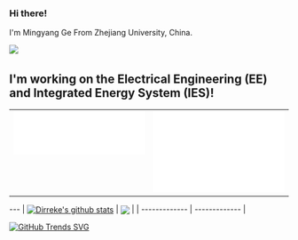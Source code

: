 ### Hi there!

I'm Mingyang Ge From Zhejiang University, China. 

![](https://komarev.com/ghpvc/?username=your-github-username)

I'm working on the Electrical Engineering (EE) and Integrated Energy System (IES)!
---
<table><tr><td valign="top" width="50%">

<img src="./assets/svg/indepth.svg">

</td><td valign="top" width="50%">

<img src="./assets/svg/recent_activity.svg">

</td></tr></table>
---
| <a href="https://github.com/Dirreke"><img align="center" src="https://github-readme-stats-dirreke.vercel.app/api?username=Dirreke&count_private=true&show_icons=true&theme=radical&bg_color=30,e96443,904e95&title_color=fff&text_color=fff&include_all_commits=true&hide_border=true" alt="Dirreke's github stats" /></a> | <a href="https://github.com/Dirreke"><img align="center" src="https://api.githubtrends.io/user/svg/Dirreke/langs?time_range=one_year&include_private=True&group=private&loc_metric=changed&compact=True&theme=synthwaves" /></a> |
| ------------- | ------------- |


[![GitHub Trends SVG](https://api.githubtrends.io/user/svg/Dirreke/langs?time_range=one_year&include_private=True&theme=synthwaves&loc_metric=changed)](https://github.com/Dirreke)

